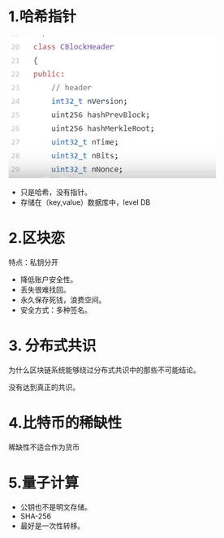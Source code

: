 
# 1.哈希指针
![](../pic/Pasted%20image%2020240724184250.png)


- 只是哈希，没有指针。
- 存储在（key,value）数据库中，level DB

# 2.区块恋

特点：私钥分开

- 降低账户安全性。
- 丢失很难找回。
- 永久保存死钱，浪费空间。
- 安全方式：多种签名。

# 3. 分布式共识

 为什么区块链系统能够绕过分布式共识中的那些不可能结论。

没有达到真正的共识。

# 4.比特币的稀缺性

稀缺性不适合作为货币

# 5.量子计算

- 公钥也不是明文存储。
- SHA-256
- 最好是一次性转移。